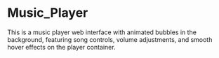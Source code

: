 # Music_Player
 This is a music player web interface with animated bubbles in the background, featuring song controls, volume adjustments, and smooth hover effects on the player container.
